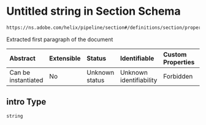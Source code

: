 # Untitled string in Section Schema

```txt
https://ns.adobe.com/helix/pipeline/section#/definitions/section/properties/intro
```

Extracted first paragraph of the document

| Abstract            | Extensible | Status         | Identifiable            | Custom Properties | Additional Properties | Access Restrictions | Defined In                                                          |
| :------------------ | :--------- | :------------- | :---------------------- | :---------------- | :-------------------- | :------------------ | :------------------------------------------------------------------ |
| Can be instantiated | No         | Unknown status | Unknown identifiability | Forbidden         | Allowed               | none                | [section.schema.json\*](section.schema.json "open original schema") |

## intro Type

`string`
